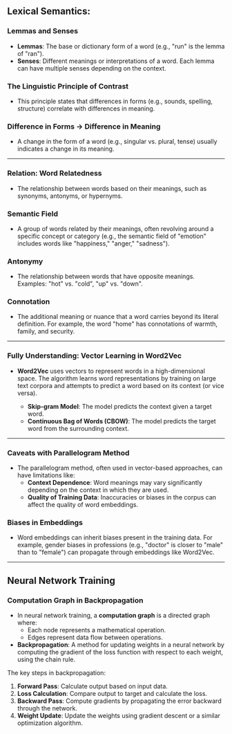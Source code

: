 ## Lexical Semantics:

### **Lemmas and Senses**
- **Lemmas**: The base or dictionary form of a word (e.g., "run" is the lemma of "ran").
- **Senses**: Different meanings or interpretations of a word. Each lemma can have multiple senses depending on the context.

### **The Linguistic Principle of Contrast**
- This principle states that differences in forms (e.g., sounds, spelling, structure) correlate with differences in meaning.
  
### **Difference in Forms → Difference in Meaning**
- A change in the form of a word (e.g., singular vs. plural, tense) usually indicates a change in its meaning.

---

### **Relation: Word Relatedness**
- The relationship between words based on their meanings, such as synonyms, antonyms, or hypernyms.

### **Semantic Field**
- A group of words related by their meanings, often revolving around a specific concept or category (e.g., the semantic field of "emotion" includes words like "happiness," "anger," "sadness").

### **Antonymy**
- The relationship between words that have opposite meanings. Examples: "hot" vs. "cold", "up" vs. "down".

### **Connotation**
- The additional meaning or nuance that a word carries beyond its literal definition. For example, the word "home" has connotations of warmth, family, and security.

---

### **Fully Understanding: Vector Learning in Word2Vec**
- **Word2Vec** uses vectors to represent words in a high-dimensional space. The algorithm learns word representations by training on large text corpora and attempts to predict a word based on its context (or vice versa).
  
  - **Skip-gram Model**: The model predicts the context given a target word.
  - **Continuous Bag of Words (CBOW)**: The model predicts the target word from the surrounding context.

---

### **Caveats with Parallelogram Method**
- The parallelogram method, often used in vector-based approaches, can have limitations like:
  - **Context Dependence**: Word meanings may vary significantly depending on the context in which they are used.
  - **Quality of Training Data**: Inaccuracies or biases in the corpus can affect the quality of word embeddings.

### **Biases in Embeddings**
- Word embeddings can inherit biases present in the training data. For example, gender biases in professions (e.g., "doctor" is closer to "male" than to "female") can propagate through embeddings like Word2Vec.

---

## Neural Network Training

### **Computation Graph in Backpropagation**
- In neural network training, a **computation graph** is a directed graph where:
  - Each node represents a mathematical operation.
  - Edges represent data flow between operations.
- **Backpropagation**: A method for updating weights in a neural network by computing the gradient of the loss function with respect to each weight, using the chain rule.
  
The key steps in backpropagation:
1. **Forward Pass**: Calculate output based on input data.
2. **Loss Calculation**: Compare output to target and calculate the loss.
3. **Backward Pass**: Compute gradients by propagating the error backward through the network.
4. **Weight Update**: Update the weights using gradient descent or a similar optimization algorithm.


